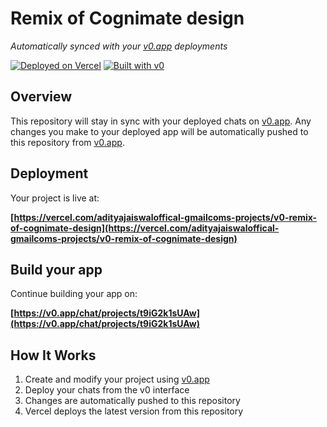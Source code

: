 # Remix of Cognimate design

*Automatically synced with your [v0.app](https://v0.app) deployments*

[![Deployed on Vercel](https://img.shields.io/badge/Deployed%20on-Vercel-black?style=for-the-badge&logo=vercel)](https://vercel.com/adityajaiswaloffical-gmailcoms-projects/v0-remix-of-cognimate-design)
[![Built with v0](https://img.shields.io/badge/Built%20with-v0.app-black?style=for-the-badge)](https://v0.app/chat/projects/t9iG2k1sUAw)

## Overview

This repository will stay in sync with your deployed chats on [v0.app](https://v0.app).
Any changes you make to your deployed app will be automatically pushed to this repository from [v0.app](https://v0.app).

## Deployment

Your project is live at:

**[https://vercel.com/adityajaiswaloffical-gmailcoms-projects/v0-remix-of-cognimate-design](https://vercel.com/adityajaiswaloffical-gmailcoms-projects/v0-remix-of-cognimate-design)**

## Build your app

Continue building your app on:

**[https://v0.app/chat/projects/t9iG2k1sUAw](https://v0.app/chat/projects/t9iG2k1sUAw)**

## How It Works

1. Create and modify your project using [v0.app](https://v0.app)
2. Deploy your chats from the v0 interface
3. Changes are automatically pushed to this repository
4. Vercel deploys the latest version from this repository
